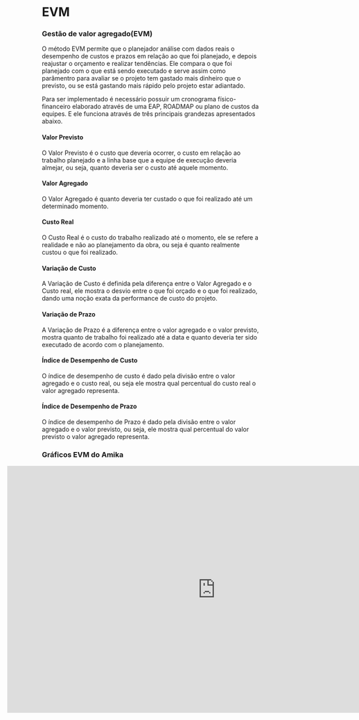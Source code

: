 # EVM

### Gestão de valor agregado(EVM)
O método EVM permite que o planejador análise com dados reais o desempenho de custos e prazos em relação ao que foi planejado, e depois reajustar o orçamento e realizar tendências. Ele compara o que foi planejado com o que está sendo executado e serve assim como parâmentro para avaliar se o projeto tem gastado mais dinheiro que o previsto, ou se está gastando mais rápido pelo projeto estar adiantado.

Para ser implementado é necessário possuir um cronograma físico-financeiro elaborado através de uma EAP, ROADMAP ou plano de custos da equipes. E ele funciona através de três principais grandezas apresentados abaixo.

#### Valor Previsto
O Valor Previsto é o custo que deveria ocorrer, o custo em relação ao trabalho planejado e a linha base que a equipe de execução deveria almejar, ou seja, quanto deveria ser o custo até aquele momento.

#### Valor Agregado
O Valor Agregado é quanto deveria ter custado o que foi realizado até um determinado momento.

#### Custo Real
O Custo Real é o custo do trabalho realizado até o momento, ele se refere a realidade e não ao planejamento da obra, ou seja é quanto realmente custou o que foi realizado.

#### Variação de Custo
A Variação de Custo é definida pela diferença entre o Valor Agregado e o Custo real, ele mostra o desvio entre o que foi orçado e o que foi realizado, dando uma noção exata da performance de custo do projeto.

#### Variação de Prazo
A Variação de Prazo é a diferença entre o valor agregado e o valor previsto, mostra quanto de trabalho foi realizado até a data e quanto deveria ter sido executado de acordo com o planejamento.

#### Índice de Desempenho de Custo
O índice de desempenho de custo é dado pela divisão entre o valor agregado e o custo real, ou seja ele mostra qual percentual do custo real o valor agregado representa.

#### Índice de Desempenho de Prazo
O índice de desempenho de Prazo é dado pela divisão entre o valor agregado e o valor previsto, ou seja, ele mostra qual percentual do valor previsto o valor agregado representa.


### Gráficos EVM do Amika
<div style="margin-left: -80px"><iframe src="https://docs.google.com/spreadsheets/d/15f4zBMLA9ZNPFLHpqssGXHF3P9tEegqcMG6P0ZjW95E/edit?rm=minimal#gid=1444792691"frameborder="0" width="960" height="569" allowfullscreen="true" mozallowfullscreen="true"  webkitallowfullscreen="true"></iframe></div>
